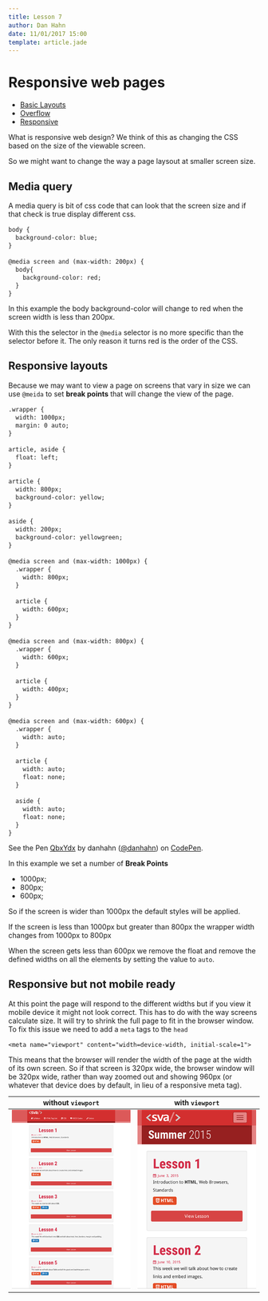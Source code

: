 ```yaml
---
title: Lesson 7
author: Dan Hahn
date: 11/01/2017 15:00
template: article.jade
---
```


# Responsive web pages

* [Basic Layouts]()
* [Overflow](overflow.html)
* [Responsive](responsive.html)

What is responsive web design?  We think of this as changing the CSS based on the size of the viewable screen.  

So we might want to change the way a page laysout at smaller screen size.  

## Media query

A media query is bit of css code that can look that the screen size and if that check is true display different css.

    body {
      background-color: blue;
    }

    @media screen and (max-width: 200px) {
      body{
        background-color: red;
      }
    }

In this example the body background-color will change to red when the screen width is less than 200px.

With this the selector in the `@media` selector is no more specific than the selector before it.  The only reason it turns red is the order of the CSS.

## Responsive layouts

Because we may want to view a page on screens that vary in size we can use `@meida` to set **break points** that will change the view of the page.

    .wrapper {
      width: 1000px;
      margin: 0 auto;
    }

    article, aside {
      float: left;
    }

    article {
      width: 800px;
      background-color: yellow;
    }

    aside {
      width: 200px;
      background-color: yellowgreen;
    }

    @media screen and (max-width: 1000px) {
      .wrapper {
        width: 800px;
      }

      article {
        width: 600px;
      }
    }

    @media screen and (max-width: 800px) {
      .wrapper {
        width: 600px;
      }

      article {
        width: 400px;
      }
    }

    @media screen and (max-width: 600px) {
      .wrapper {
        width: auto;
      }

      article {
        width: auto;
        float: none;
      }

      aside {
        width: auto;
        float: none;
      }
    }

<p data-height="268" data-theme-id="16874" data-slug-hash="QbxYdx" data-default-tab="result" data-user="danhahn" class='codepen'>See the Pen <a href='http://codepen.io/danhahn/pen/QbxYdx/'>QbxYdx</a> by danhahn (<a href='http://codepen.io/danhahn'>@danhahn</a>) on <a href='http://codepen.io'>CodePen</a>.</p>
<script async src="//assets.codepen.io/assets/embed/ei.js"></script>


In this example we set a number of **Break Points**

* 1000px;
* 800px;
* 600px;

So if the screen is wider than 1000px the default styles will be applied.

If the screen is less than 1000px but greater than 800px the wrapper width changes from 1000px to 800px

When the screen gets less than 600px we remove the float and remove the defined widths on all the elements by setting the value to `auto`.

## Responsive but not mobile ready

At this point the page will respond to the different widths but if you view it mobile device it might not look correct.  This has to do with the way screens calculate size.  It will try to shrink the full page to fit in the browser window.  To fix this issue we need to add a `meta` tags to the `head`

    <meta name="viewport" content="width=device-width, initial-scale=1">

This means that the browser will render the width of the page at the width of its own screen. So if that screen is 320px wide, the browser window will be 320px wide, rather than way zoomed out and showing 960px (or whatever that device does by default, in lieu of a responsive meta tag).

without `viewport`  | with `viewport`
--------------------|---------------------
![](images/bad.png) | ![](images/good.png)

<style>
  td img {
    max-width: 100%;
  }
</style>
